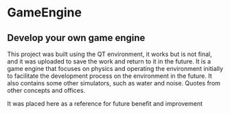 # GameEngine
Develop your own game engine
-
This project was built using the QT environment, it works but is not final, and it was uploaded to save the work and return to it in the future. It is a game engine that focuses on physics and operating the environment initially to facilitate the development process on the environment in the future. It also contains some other simulators, such as water and noise. Quotes from other concepts and offices.


It was placed here as a reference for future benefit and improvement

